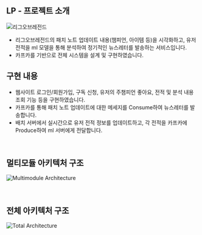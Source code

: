 ## LP - 프로젝트 소개
![리그오브레전드](https://github.com/user-attachments/assets/dcfe6b20-3cb8-4303-b1dc-7847fe30e7d1)
- 리그오브레전드의 패치 노트 업데이트 내용(챔피언, 아이템 등)을 시각화하고, 유저 전적을 ml 모델을 통해 분석하여 정기적인 뉴스레터를 발송하는 서비스입니다.
- 카프카를 기반으로 전체 시스템을 설계 및 구현하였습니다.

## 구현 내용
- 웹사이트 로그인/회원가입, 구독 신청, 유저의 주챔피언 좋아요, 전적 및 분석 내용 조회 기능 등을 구현하였습니다.
- 카프카를 통해 패치 노트 업데이트에 대한 메세지를 Consume하여 뉴스레터를 발송합니다.
- 배치 서버에서 실시간으로 유저 전적 정보를 업데이트하고, 각 전적을 카프카에 Produce하여 ml 서버에게 전달합니다.

<br />

## 멀티모듈 아키텍처 구조
![Multimodule Architecture](https://github.com/user-attachments/assets/390fa9ec-9a00-4631-a7a1-22aa311c1116)

<br />

## 전체 아키텍처 구조
![Total Architecture](https://github.com/user-attachments/assets/424193d6-7dd6-4ac7-9cc4-eb498007f8f7)

